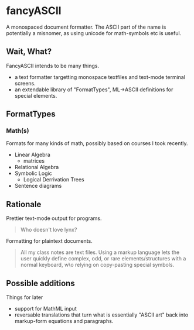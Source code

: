 # fancyASCII
A monospaced document formatter.
The ASCII part of the name is potentially a misnomer, as using unicode for math-symbols etc is useful.

## Wait, What?
FancyASCII intends to be many things.
  - a text formatter targetting monospace textfiles and text-mode terminal screens.
  - an extendable library of "FormatTypes", ML->ASCII definitions for special elements.

## FormatTypes
### Math(s)
Formats for many kinds of math, possibly based on courses I took recently.
  - Linear Algebra 
     - matrices
  - Relational Algebra
  - Symbolic Logic
    - Logical Derrivation Trees
  - Sentence diagrams

## Rationale
Prettier text-mode output for programs.
> Who doesn't love lynx?

Formatting for plaintext documents.
> All my class notes are text files. Using a markup language lets the user quickly define complex, odd, or rare elements/structures with a normal keyboard, w\o relying on copy-pasting special symbols.

## Possible additions
Things for later
  - support for MathML input
  - reversable translations that turn what is essentially "ASCII art" back into markup-form equations and paragraphs.

